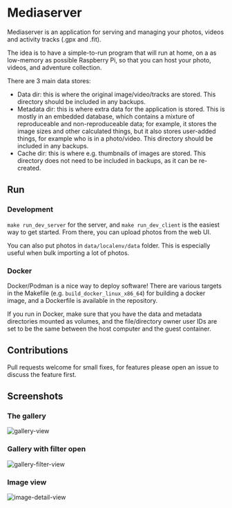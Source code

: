 # Mediaserver

Mediaserver is an application for serving and managing your photos, videos and activity tracks (.gpx and .fit).

The idea is to have a simple-to-run program that will run at home, on a as low-memory as possible Raspberry Pi, so that you can host your photo, videos, and adventure collection.

There are 3 main data stores:

- Data dir: this is where the original image/video/tracks are stored. This directory should be included in any backups.
- Metadata dir: this is where extra data for the application is stored. This is mostly in an embedded database, which contains a mixture of reproduceable and non-reproduceable data; for example, it stores the image sizes and other calculated things, but it also stores user-added things, for example who is in a photo/video. This directory should be included in any backups.
- Cache dir: this is where e.g. thumbnails of images are stored. This directory does not need to be included in backups, as it can be re-created.

## Run

### Development

`make run_dev_server` for the server, and `make run_dev_client` is the easiest way to get started. From there, you can upload photos from the web UI.

You can also put photos in `data/localenv/data` folder. This is especially useful when bulk importing a lot of photos.

### Docker

Docker/Podman is a nice way to deploy software! There are various targets in the Makefile (e.g. `build_docker_linux_x86_64`) for building a docker image, and a Dockerfile is available in the repository.

If you run in Docker, make sure that you have the data and metadata directories mounted as volumes, and the file/directory owner user IDs are set to be the same between the host computer and the guest container.

## Contributions

Pull requests welcome for small fixes, for features please open an issue to discuss the feature first.

## Screenshots

### The gallery

![gallery-view](https://user-images.githubusercontent.com/4579573/185333119-880d3a9c-0cbb-4d5b-910c-7a702188f2af.png)

### Gallery with filter open

![gallery-filter-view](https://user-images.githubusercontent.com/4579573/185333438-90c0f174-9e4b-41c3-b79a-c8d375990df9.png)

### Image view

![image-detail-view](https://user-images.githubusercontent.com/4579573/184879316-19143ac3-45f7-42df-8f9a-459467bdc65c.png)

